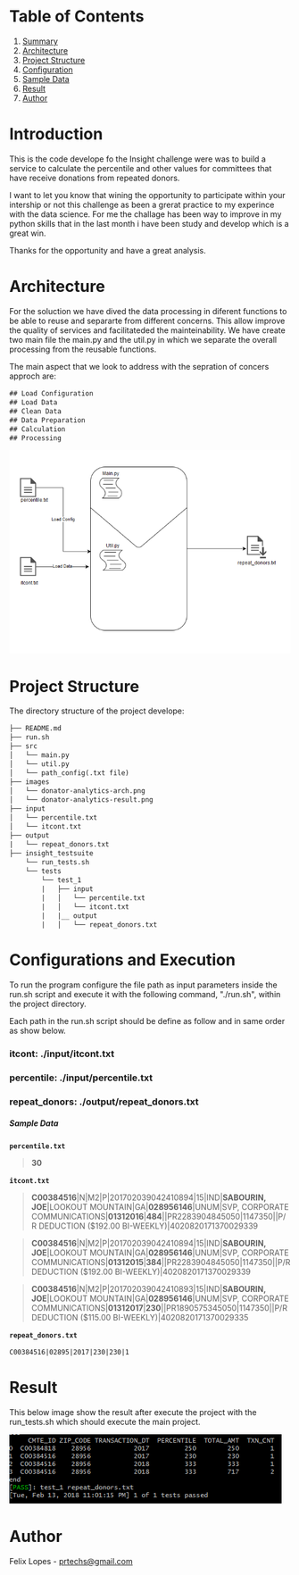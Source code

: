 # Table of Contents
1. [Summary](README.md#introduction)
2. [Architecture](README.md#architecture)
3. [Project Structure](README.md#project-structure)
4. [Configuration](README.md#configuration)
5. [Sample Data](README.md#sample-data)
6. [Result](README.md#result)
7. [Author](README.md#author)


# Introduction

This is the code develope fo the Insight challenge were was to build a service to calculate the percentile and other values for committees 
that have receive donations from repeated donors. 

I want to let you know that wining the opportunity to participate within your intership or not this challenge as been a grerat 
practice to my experince with the data science. For me the challage has been way to improve in my python skills that in the last 
month i have been study and develop which is a great win.

Thanks for the opportunity and have a great analysis.

# Architecture

For the soluction we have dived the data processing in diferent functions to be able to reuse and separarte from different concerns. 
This allow improve the quality of services and facilitateded the mainteinability. We have create two main file the main.py 
and the util.py in which we separate the overall processing from the reusable functions.

The main aspect that we look to address with the sepration of concers approch are: 
	
	## Load Configuration
	## Load Data 
	## Clean Data
	## Data Preparation
	## Calculation 
	## Processing
	
![donators-analytics-arch](https://github.com/avionero/donation-analytics/blob/master/images/donator-analytics-arch.PNG)

# Project Structure
The directory structure of the project develope:

    ├── README.md 
    ├── run.sh
    ├── src
    │   └── main.py
    │   └── util.py	
    │   └── path_config(.txt file)
	├── images
    │   └── donator-analytics-arch.png
	│   └── donator-analytics-result.png
    ├── input
    │   └── percentile.txt
    │   └── itcont.txt
    ├── output
    |   └── repeat_donors.txt
    ├── insight_testsuite
        └── run_tests.sh
        └── tests
            └── test_1
            |   ├── input
            |   │   └── percentile.txt
            |   │   └── itcont.txt
            |   |__ output
            |   │   └── repeat_donors.txt
					
# Configurations and Execution

To run the program configure the file path as input parameters inside the run.sh script and execute it with the following command, "./run.sh",
within the project directory.

Each path in the run.sh script should be define as follow and in same order as show below.

  ### itcont: ./input/itcont.txt
  ### percentile: ./input/percentile.txt
  ### repeat_donors: ./output/repeat_donors.txt
  
  
##### Sample Data

**`percentile.txt`**
> **30**

**`itcont.txt`**

> **C00384516**|N|M2|P|201702039042410894|15|IND|**SABOURIN, JOE**|LOOKOUT MOUNTAIN|GA|**028956146**|UNUM|SVP, CORPORATE COMMUNICATIONS|**01312016**|**484**||PR2283904845050|1147350||P/R DEDUCTION ($192.00 BI-WEEKLY)|4020820171370029339

> **C00384516**|N|M2|P|201702039042410894|15|IND|**SABOURIN, JOE**|LOOKOUT MOUNTAIN|GA|**028956146**|UNUM|SVP, CORPORATE COMMUNICATIONS|**01312015**|**384**||PR2283904845050|1147350||P/R DEDUCTION ($192.00 BI-WEEKLY)|4020820171370029339

> **C00384516**|N|M2|P|201702039042410893|15|IND|**SABOURIN, JOE**|LOOKOUT MOUNTAIN|GA|**028956146**|UNUM|SVP, CORPORATE COMMUNICATIONS|**01312017**|**230**||PR1890575345050|1147350||P/R DEDUCTION ($115.00 BI-WEEKLY)|4020820171370029335

**`repeat_donors.txt`**

    C00384516|02895|2017|230|230|1
	
# Result

This below image show the result after execute the project with the run_tests.sh which should execute the main project. 

![donators-analytics-result](https://github.com/avionero/donation-analytics/blob/master/images/donator-analytics-result.PNG)

# Author

Felix Lopes - prtechs@gmail.com
